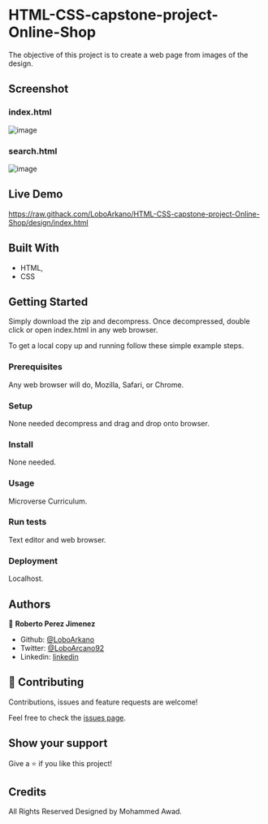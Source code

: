 # HTML-CSS-capstone-project-Online-Shop
The objective of this project is to create a web page from images of the design.


## Screenshot

### index.html

![image](https://user-images.githubusercontent.com/33432289/78183777-b6572d80-7425-11ea-8f90-7da8452cc902.png)

### search.html

![image](https://user-images.githubusercontent.com/33432289/78183906-e1da1800-7425-11ea-8c01-edafc774c2ff.png)


## Live Demo

https://raw.githack.com/LoboArkano/HTML-CSS-capstone-project-Online-Shop/design/index.html

## Built With

- HTML,
- CSS

## Getting Started

Simply download the zip and decompress. Once decompressed, double click or open index.html in any web browser. 


To get a local copy up and running follow these simple example steps.

### Prerequisites

Any web browser will do, Mozilla, Safari, or Chrome. 

### Setup

None needed decompress and drag and drop onto browser. 

### Install

None needed. 

### Usage

Microverse Curriculum. 

### Run tests

Text editor and web browser.

### Deployment

Localhost. 



## Authors

👤 **Roberto Perez Jimenez**

- Github: [@LoboArkano](https://github.com/LoboArkano)
- Twitter: [@LoboArcano92](https://twitter.com/LoboArcano92)
- Linkedin: [linkedin](https://www.linkedin.com/in/jos%C3%A9-roberto-p%C3%A9rez-jim%C3%A9nez-97a729195/ )

## 🤝 Contributing

Contributions, issues and feature requests are welcome!

Feel free to check the [issues page](issues/).

## Show your support

Give a ⭐️ if you like this project!

## Credits

All Rights Reserved Designed by Mohammed Awad.
